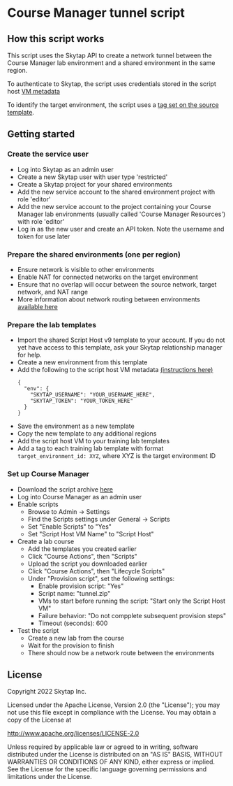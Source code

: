 # Course Manager tunnel script

## How this script works

This script uses the Skytap API to create a network tunnel between the Course Manager lab environment and a shared environment in the same region.

To authenticate to Skytap, the script uses credentials stored in the script host [VM metadata](https://help.skytap.com/accessing-vm-metadata-service-from-within-a-vm.html#EditingVMuserdata)

To identify the target environment, the script uses a [tag set on the source template](https://help.skytap.com/adding-tags-to-templates.html#adding-and-removing-tags-for-templates).

## Getting started

### Create the service user

  - Log into Skytap as an admin user
  - Create a new Skytap user with user type 'restricted'
  - Create a Skytap project for your shared environments
  - Add the new service account to the shared environment project with role 'editor'
  - Add the new service account to the project containing your Course Manager lab environments (usually called 'Course Manager Resources') with role 'editor'
  - Log in as the new user and create an API token. Note the username and token for use later
  
### Prepare the shared environments (one per region)

  - Ensure network is visible to other environments
  - Enable NAT for connected networks on the target environment
  - Ensure that no overlap will occur between the source network, target network, and NAT range
  - More information about network routing between environments [available here](https://help.skytap.com/connecting-multiple-environments.html)

### Prepare the lab templates

  - Import the shared Script Host v9 template to your account. If you do not yet have access to this template, ask your Skytap relationship manager for help.
  - Create a new environment from this template
  - Add the following to the script host VM metadata [(instructions here)](https://help.skytap.com/accessing-vm-metadata-service-from-within-a-vm.html#EditingVMuserdata)
    ```
    {
      "env": {
        "SKYTAP_USERNAME": "YOUR_USERNAME_HERE",
        "SKYTAP_TOKEN": "YOUR_TOKEN_HERE"
      }
    }
    ```
  - Save the environment as a new template
  - Copy the new template to any additional regions
  - Add the script host VM to your training lab templates
  - Add a tag to each training lab template with format `target_environment_id: XYZ`, where XYZ is the target environment ID

### Set up Course Manager

  - Download the script archive [here](../tunnel.zip)
  - Log into Course Manager as an admin user
  - Enable scripts
    - Browse to Admin -> Settings
    - Find the Scripts settings under General -> Scripts
    - Set "Enable Scripts" to "Yes"
    - Set "Script Host VM Name" to "Script Host"
  - Create a lab course
    - Add the templates you created earlier
    - Click "Course Actions", then "Scripts"
    - Upload the script you downloaded earlier
    - Click "Course Actions", then "Lifecycle Scripts"
    - Under "Provision script", set the following settings:
      - Enable provision script: "Yes"
      - Script name: "tunnel.zip"
      - VMs to start before running the script: "Start only the Script Host VM"
      - Failure behavior: "Do not compplete subsequent provision steps"
      - Timeout (seconds): 600
- Test the script
  - Create a new lab from the course
  - Wait for the provision to finish
  - There should now be a network route between the environments

## License 

Copyright 2022 Skytap Inc.

Licensed under the Apache License, Version 2.0 (the "License");
you may not use this file except in compliance with the License.
You may obtain a copy of the License at

<http://www.apache.org/licenses/LICENSE-2.0>

Unless required by applicable law or agreed to in writing, software
distributed under the License is distributed on an "AS IS" BASIS,
WITHOUT WARRANTIES OR CONDITIONS OF ANY KIND, either express or implied.
See the License for the specific language governing permissions and
limitations under the License.
